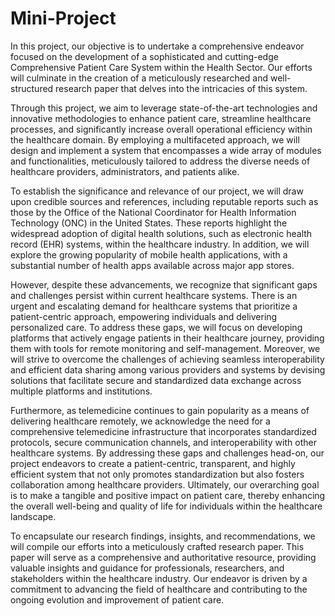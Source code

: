 # Mini-Project

In this project, our objective is to undertake a comprehensive endeavor focused on the development of a sophisticated and cutting-edge Comprehensive Patient Care System within the Health Sector. Our efforts will culminate in the creation of a meticulously researched and well-structured research paper that delves into the intricacies of this system.


Through this project, we aim to leverage state-of-the-art technologies and innovative methodologies to enhance patient care, streamline healthcare processes, and significantly increase overall operational efficiency within the healthcare domain. By employing a multifaceted approach, we will design and implement a system that encompasses a wide array of modules and functionalities, meticulously tailored to address the diverse needs of healthcare providers, administrators, and patients alike.


To establish the significance and relevance of our project, we will draw upon credible sources and references, including reputable reports such as those by the Office of the National Coordinator for Health Information Technology (ONC) in the United States. These reports highlight the widespread adoption of digital health solutions, such as electronic health record (EHR) systems, within the healthcare industry. In addition, we will explore the growing popularity of mobile health applications, with a substantial number of health apps available across major app stores.


However, despite these advancements, we recognize that significant gaps and challenges persist within current healthcare systems. There is an urgent and escalating demand for healthcare systems that prioritize a patient-centric approach, empowering individuals and delivering personalized care. To address these gaps, we will focus on developing platforms that actively engage patients in their healthcare journey, providing them with tools for remote monitoring and self-management. Moreover, we will strive to overcome the challenges of achieving seamless interoperability and efficient data sharing among various providers and systems by devising solutions that facilitate secure and standardized data exchange across multiple platforms and institutions.


Furthermore, as telemedicine continues to gain popularity as a means of delivering healthcare remotely, we acknowledge the need for a comprehensive telemedicine infrastructure that incorporates standardized protocols, secure communication channels, and interoperability with other healthcare systems. By addressing these gaps and challenges head-on, our project endeavors to create a patient-centric, transparent, and highly efficient system that not only promotes standardization but also fosters collaboration among healthcare providers. Ultimately, our overarching goal is to make a tangible and positive impact on patient care, thereby enhancing the overall well-being and quality of life for individuals within the healthcare landscape.


To encapsulate our research findings, insights, and recommendations, we will compile our efforts into a meticulously crafted research paper. This paper will serve as a comprehensive and authoritative resource, providing valuable insights and guidance for professionals, researchers, and stakeholders within the healthcare industry. Our endeavor is driven by a commitment to advancing the field of healthcare and contributing to the ongoing evolution and improvement of patient care.
